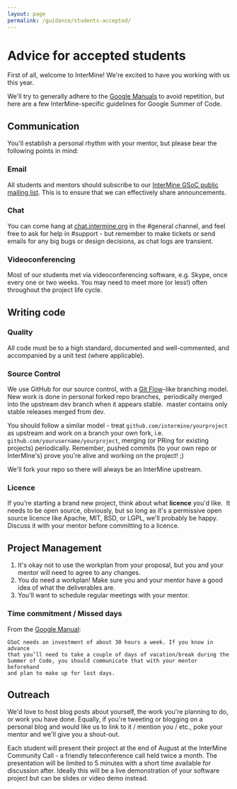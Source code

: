 ```yaml
---
layout: page
permalink: /guidance/students-accepted/
---
```


# Advice for accepted students

First of all, welcome to InterMine! We're excited to have you working with us this year.

We'll try to generally adhere to the [Google Manuals](https://developers.google.com/open-source/gsoc/resources/guide) to avoid repetition, but here are a few InterMine-specific guidelines for Google Summer of Code.

## Communication

You'll establish a personal rhythm with your mentor, but please bear the following points in mind:

### Email

All students and mentors should subscribe to our [InterMine GSoC public mailing list](https://lists.cam.ac.uk/mailman/listinfo/gen-intermine-gsoc-public). This is to ensure that we can effectively share announcements.

### Chat

You can come hang at [chat.intermine.org](http://chat.intermine.org) in the #general channel, and feel free to ask for help in #support - but remember to make tickets or send emails for any big bugs or design decisions, as chat logs are transient.

### Videoconferencing

Most of our students met via videoconferencing software, e.g. Skype, once every one or two weeks. You may need to meet more (or less!) often throughout the project life cycle.

## Writing code

### Quality

All code must be to a high standard, documented and well-commented, and accompanied by a unit test (where applicable).

### Source Control

We use GitHub for our source control, with a [Git Flow](http://nvie.com/posts/a-successful-git-branching-model/)-like branching model. New work is done in personal forked repo branches,  periodically merged into the upstream dev branch when it appears stable.  master contains only stable releases merged from dev.

You should follow a similar model - treat `github.com/intermine/yourproject` as upstream and work on a branch your own fork, i.e. `github.com/yourusername/yourproject`, merging (or PRing for existing projects) periodically. Remember, pushed commits (to your own repo or InterMine's) prove you're alive and working on the project! ;)

We'll fork your repo so there will always be an InterMine upstream.

### Licence

If you're starting a brand new project, think about what **licence** you'd like.  It needs to be open source, obviously, but so long as it's a permissive open source licence like Apache, MIT, BSD, or LGPL, we'll probably be happy. Discuss it with your mentor before committing to a licence.

## Project Management

1. It's okay not to use the workplan from your proposal, but you and your mentor will need to agree to any changes.
2. You do need a workplan! Make sure you and your mentor have a good idea of what the deliverables are.
3. You'll want to schedule regular meetings with your mentor.

### Time commitment / Missed days

From the [Google Manual](https://developers.google.com/open-source/gsoc/resources/guide):

``` 
GSoC needs an investment of about 30 hours a week. If you know in advance
that you’ll need to take a couple of days of vacation/break during the 
Summer of Code, you should communicate that with your mentor beforehand 
and plan to make up for lost days.
```

## Outreach

We'd love to host blog posts about yourself, the work you're planning to do, or work you have done. Equally, if you're tweeting or blogging on a personal blog and would like us to link to it / mention you / etc., poke your mentor and we'll give you a shout-out.

Each student will present their project at the end of August at the InterMine Community Call - a friendly teleconference call held twice a month. The presentation will be limited to 5 minutes with a short time available for discussion after. Ideally this will be a live demonstration of your software project but can be slides or video demo instead. 
